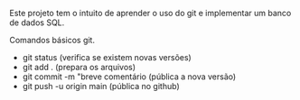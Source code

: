 Este projeto tem o intuito de aprender o uso do git e implementar um banco de dados SQL.

Comandos básicos git.
- git status (verifica se existem novas versões)
- git add . (prepara os arquivos)
- git commit -m "breve comentário (pública a nova versão)
- git push -u origin main (pública no github)
